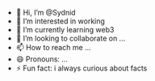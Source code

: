 - 👋 Hi, I’m @Sydnid
- 👀 I’m interested in working
- 🌱 I’m currently learning web3
- 💞️ I’m looking to collaborate on ...
- 📫 How to reach me ...
- 😄 Pronouns: ...
- ⚡ Fun fact: i always curious about facts

<!---
Sydnid/Sydnid is a ✨ special ✨ repository because its `README.md` (this file) appears on your GitHub profile.
You can click the Preview link to take a look at your changes.
--->
